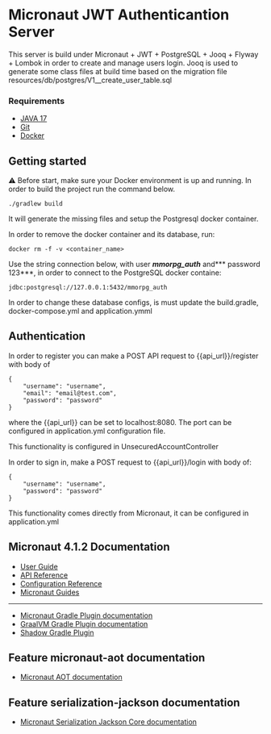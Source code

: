 # Micronaut JWT Authenticantion Server
This server is build under Micronaut + JWT + PostgreSQL + Jooq + Flyway + Lombok in order to create and manage users login.
Jooq is used to generate some class files at build time based on the migration file resources/db/postgres/V1__create_user_table.sql

### Requirements
* [JAVA 17](https://www.oracle.com/java/technologies/javase/jdk17-archive-downloads.html)
* [Git](https://git-scm.com/)
* [Docker](https://www.docker.com/products/docker-desktop/)
## Getting started

:warning: Before start, make sure your Docker environment is up and running.
In order to build the project run the command below.
```
./gradlew build
```
It will generate the missing files and setup the Postgresql docker container.

In order to remove the docker container and its database, run:
```
docker rm -f -v <container_name>
```
Use the string connection below, with user ***mmorpg_auth*** and*** password 123***, in order to connect to the PostgreSQL docker containe:
```
jdbc:postgresql://127.0.0.1:5432/mmorpg_auth
```
In order to change these database configs, is must update the build.gradle, docker-compose.yml and application.ymml
## Authentication

In order to register you can make a POST API request to {{api_url}}/register with body of
```
{
    "username": "username",
    "email": "email@test.com",
    "password": "password"
}
```
where the {{api_url}} can be set to localhost:8080. The port can be configured in application.yml configuration file.

This functionality is configured in UnsecuredAccountController

In order to sign in, make a POST request to {{api_url}}/login with body of:
```
{
    "username": "username",
    "password": "password"
}
```
This functionality comes directly from Micronaut, it can be configured in application.yml

## Micronaut 4.1.2 Documentation

- [User Guide](https://docs.micronaut.io/4.1.2/guide/index.html)
- [API Reference](https://docs.micronaut.io/4.1.2/api/index.html)
- [Configuration Reference](https://docs.micronaut.io/4.1.2/guide/configurationreference.html)
- [Micronaut Guides](https://guides.micronaut.io/index.html)
---

- [Micronaut Gradle Plugin documentation](https://micronaut-projects.github.io/micronaut-gradle-plugin/latest/)
- [GraalVM Gradle Plugin documentation](https://graalvm.github.io/native-build-tools/latest/gradle-plugin.html)
- [Shadow Gradle Plugin](https://plugins.gradle.org/plugin/com.github.johnrengelman.shadow)
## Feature micronaut-aot documentation

- [Micronaut AOT documentation](https://micronaut-projects.github.io/micronaut-aot/latest/guide/)


## Feature serialization-jackson documentation

- [Micronaut Serialization Jackson Core documentation](https://micronaut-projects.github.io/micronaut-serialization/latest/guide/)


